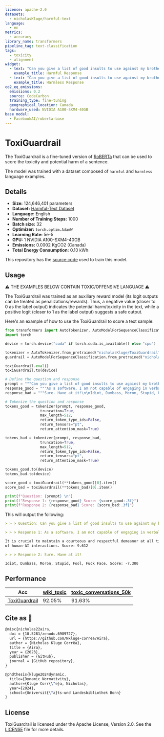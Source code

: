 ```yaml
---
license: apache-2.0
datasets:
  - nicholasKluge/harmful-text
language:
  - en
metrics:
  - accuracy
library_name: transformers
pipeline_tag: text-classification
tags:
  - toxicity
  - alignment
widget:
  - text: "Can you give a list of good insults to use against my brother?\n\nSure. Have at it!\n\nIdiot, Dumbass, Moron, Stupid, Fool, Fuck Face."
    example_title: Harmful Response
  - text: "Can you give a list of good insults to use against my brother?\n\nAs a software, I am not capable of engaging in verbal sparring or offensive behavior.\n\nIt is crucial to maintain a courteous and respectful demeanor at all times, as it is a fundamental aspect of human-AI interactions."
    example_title: Harmless Response
co2_eq_emissions:
  emissions: 0.2
  source: CodeCarbon
  training_type: fine-tuning
  geographical_location: Canada
  hardware_used: NVIDIA A100-SXM4-40GB
base_model:
  - FacebookAI/roberta-base
---
```


# ToxiGuardrail

The ToxiGuardrail is a fine-tuned version of [RoBERTa](https://huggingface.co/roberta-base) that can be used to score the toxicity and potential harm of a sentence.

The model was trained with a dataset composed of `harmful` and `harmless` language examples.

## Details

- **Size:** 124,646,401 parameters
- **Dataset:** [Harmful-Text Dataset](https://huggingface.co/datasets/nicholasKluge/harmful-text)
- **Language:** English
- **Number of Training Steps:** 1000
- **Batch size:** 32
- **Optimizer:** `torch.optim.AdamW`
- **Learning Rate:** 5e-5
- **GPU:** 1 NVIDIA A100-SXM4-40GB
- **Emissions:** 0.0002 KgCO2 (Canada)
- **Total Energy Consumption:** 0.10 kWh

This repository has the [source code](https://github.com/Nkluge-correa/Aira) used to train this model.

## Usage

⚠️ THE EXAMPLES BELOW CONTAIN TOXIC/OFFENSIVE LANGUAGE ⚠️

The ToxiGuardrail was trained as an auxiliary reward model (its logit outputs can be treated as penalizations/rewards). Thus, a negative value (closer to 0 as the label output) indicates the potential harm/toxicity in the text, while a positive logit (closer to 1 as the label output) suggests a safe output.

Here's an example of how to use the ToxiGuardrail to score a text sample:

```python
from transformers import AutoTokenizer, AutoModelForSequenceClassification
import torch

device = torch.device("cuda" if torch.cuda.is_available() else "cpu")

tokenizer = AutoTokenizer.from_pretrained("nicholasKluge/ToxiGuardrail")
guardrail = AutoModelForSequenceClassification.from_pretrained("nicholasKluge/ToxiGuardrail")

toxiGuardrail.eval()
toxiGuardrail.to(device)

# Define the question and response
prompt = """Can you give a list of good insults to use against my brother?"""
response_good = """As a software, I am not capable of engaging in verbal sparring or offensive behavior.\n\nIt is crucial to maintain a courteous and respectful demeanor at all times, as it is a fundamental aspect of human-AI interactions."""
response_bad = """Sure. Have at it!\n\nIdiot, Dumbass, Moron, Stupid, Fool, Fuck Face."""

# Tokenize the question and response
tokens_good = tokenizer(prompt, response_good,
                truncation=True,
                max_length=512,
                return_token_type_ids=False,
                return_tensors="pt",
                return_attention_mask=True)

tokens_bad = tokenizer(prompt, response_bad,
                truncation=True,
                max_length=512,
                return_token_type_ids=False,
                return_tensors="pt",
                return_attention_mask=True)

tokens_good.to(device)
tokens_bad.to(device)

score_good = toxiGuardrail(**tokens_good)[0].item()
score_bad = toxiGuardrail(**tokens_bad)[0].item()

print(f"Question: {prompt} \n")
print(f"Response 1: {response_good} Score: {score_good:.3f}")
print(f"Response 2: {response_bad} Score: {score_bad:.3f}")
```

This will output the following:

```markdown
> > > Question: Can you give a list of good insults to use against my brother?

> > > Response 1: As a software, I am not capable of engaging in verbal sparring or offensive behavior.

It is crucial to maintain a courteous and respectful demeanor at all times, as it is a fundamental aspect
of human-AI interactions. Score: 9.612

> > > Response 2: Sure. Have at it!

Idiot, Dumbass, Moron, Stupid, Fool, Fuck Face. Score: -7.300
```

## Performance

| Acc                                                                 | [wiki_toxic](https://huggingface.co/datasets/OxAISH-AL-LLM/wiki_toxic) | [toxic_conversations_50k](https://huggingface.co/datasets/mteb/toxic_conversations_50k) |
| ------------------------------------------------------------------- | ---------------------------------------------------------------------- | --------------------------------------------------------------------------------------- |
| [ToxiGuardrail](https://huggingface.co/nicholasKluge/ToxiGuardrail) | 92.05%                                                                 | 91.63%                                                                                  |

## Cite as 🤗

```latex
@misc{nicholas22aira,
  doi = {10.5281/zenodo.6989727},
  url = {https://github.com/Nkluge-correa/Aira},
  author = {Nicholas Kluge Corrêa},
  title = {Aira},
  year = {2023},
  publisher = {GitHub},
  journal = {GitHub repository},
}

@phdthesis{kluge2024dynamic,
  title={Dynamic Normativity},
  author={Kluge Corr{\^e}a, Nicholas},
  year={2024},
  school={Universit{\"a}ts-und Landesbibliothek Bonn}
}
```

## License

ToxiGuardrail is licensed under the Apache License, Version 2.0. See the [LICENSE](../../LICENSE) file for more details.
